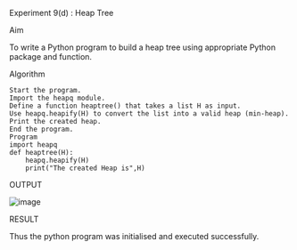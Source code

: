 Experiment 9(d) : Heap Tree

Aim

To write a Python program to build a heap tree using appropriate Python package and function.

Algorithm
```
Start the program.
Import the heapq module.
Define a function heaptree() that takes a list H as input.
Use heapq.heapify(H) to convert the list into a valid heap (min-heap).
Print the created heap.
End the program.
Program
import heapq
def heaptree(H):
    heapq.heapify(H)
    print("The created Heap is",H)
```

OUTPUT

![image](https://github.com/user-attachments/assets/bac10532-7d19-45a6-b1d5-3a52327630b5)


RESULT

Thus the python program was initialised and executed successfully.
